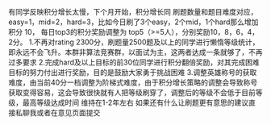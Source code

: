 有同学反映积分增长太慢，下个月开始，积分增长同 刷题数量和题目难度对应，easy=1，mid=2，hard=3，比如今日刷了3个easy，2个mid，1个hard那么增加积分 10， 每日top3的积分奖励调整为 top5（>=5人），分别奖励10，8，6，4，2分。
1.不再对rating 2300分，刷题量2500题及以上的同学进行懒惰等级统计，即永远不会飞升。本群非算法竞赛群，以面试为主，这两者达成一条就够了，不再过多要求
2.完成hard及以上目标的前30位同学进行积分翻倍奖励，对其完成困难目标的努力付出进行奖励，目的是鼓励大家勇于挑战困难
3.调整英雄称号的获取难度，由当前40分一档调整为阶梯式难度，由于积分增长策略的调整会导致称号获取变得容易，这会导致很快就有人把等级刷穿了，调整后的等级不会低于目前等级，最高等级达成时间 维持在1-2年左右
如果还有什么让刷题更有意思的建议直接私聊我或者在意见页面提交